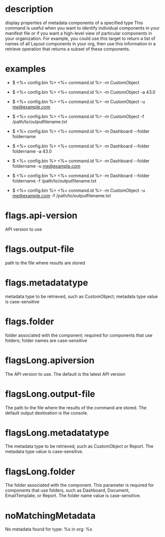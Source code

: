 # description

display properties of metadata components of a specified type
This command is useful when you want to identify individual components in your manifest file or if you want a high-level
view of particular components in your organization. For example, you could use this target to return a list of names of
all Layout components in your org, then use this information in a retrieve operation that returns a subset of these
components.

# examples

- $ <%= config.bin %> <%= command.id %> -m CustomObject

- $ <%= config.bin %> <%= command.id %> -m CustomObject -a 43.0

- $ <%= config.bin %> <%= command.id %> -m CustomObject -u me@example.com

- $ <%= config.bin %> <%= command.id %> -m CustomObject -f /path/to/outputfilename.txt

- $ <%= config.bin %> <%= command.id %> -m Dashboard --folder foldername

- $ <%= config.bin %> <%= command.id %> -m Dashboard --folder foldername -a 43.0

- $ <%= config.bin %> <%= command.id %> -m Dashboard --folder foldername -u me@example.com

- $ <%= config.bin %> <%= command.id %> -m Dashboard --folder foldername -f /path/to/outputfilename.txt

- $ <%= config.bin %> <%= command.id %> -m CustomObject -u me@example.com -f /path/to/outputfilename.txt

# flags.api-version

API version to use

# flags.output-file

path to the file where results are stored

# flags.metadatatype

metadata type to be retrieved, such as CustomObject; metadata type value is case-sensitive

# flags.folder

folder associated with the component; required for components that use folders; folder names are case-sensitive

# flagsLong.apiversion

The API version to use. The default is the latest API version

# flagsLong.output-file

The path to the file where the results of the command are stored. The default output destination is the console.

# flagsLong.metadatatype

The metadata type to be retrieved, such as CustomObject or Report. The metadata type value is case-sensitive.

# flagsLong.folder

The folder associated with the component. This parameter is required for components that use folders, such as Dashboard,
Document, EmailTemplate, or Report. The folder name value is case-sensitive.

# noMatchingMetadata

No metadata found for type: %s in org: %s
